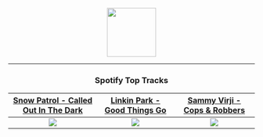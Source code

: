 <p align="center">
  <a href="https://www.tobiasmichael.de">
    <img src="https://tobiasmichael.de/assets/logo.gif" width="100" height="100"/>
  </a>
</p>

---

<h3 align="center">Spotify Top Tracks</h3>

[Snow Patrol - Called Out In The Dark](https://open.spotify.com/track/4UrmmXStaqiT5sSC7QO6HK)|[Linkin Park - Good Things Go](https://open.spotify.com/track/6aCBjSb87RizdH8lVBIRW7)|[Sammy Virji - Cops & Robbers](https://open.spotify.com/track/5pa2ZyJ3dIEmxRDW74msQi)
:---:|:----:|:----:
<img src="https://i.scdn.co/image/ab67616d00001e021580fe8779d8b622df5b932c"/>|<img src="https://i.scdn.co/image/ab67616d00001e02b11a5489e8cb11dd22b930a0"/>|<img src="https://i.scdn.co/image/ab67616d00001e02d2877b73fac2b3f1a19f1375"/>